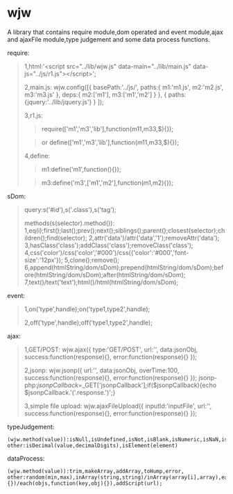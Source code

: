# wjw
A library that contains require module,dom operated and event module,ajax and ajaxFile module,type judgement and some data process functions.
> 
require:
> 
> 1,html:'\<script src="../lib/wjw.js" data-main="../lib/main.js" data-js="../js/r1.js"\>\</script\>';
> 
> 2,main.js:
    wjw.config([{
    basePath:'../js/',
    paths:{
    m1:'m1.js',
    m2:'m2.js',
    m3:'m3.js'
    },
    deps:{
    m2:['m1'],
    m3:['m1','m2']
    }
    },
    {
    paths:{jquery:'../lib/jquery.js'}
    }
    ]);
> 
> 3,r1.js:
> 
> > require(['m1','m3','lib'],function(m11,m33,$){});
> 
> > or define(['m1','m3','lib'],function(m11,m33,$){});
> 
> 4,define:
> 
> > m1:define('m1',function(){});
> 
> > m3:define('m3',['m1','m2'],function(m1,m2){});
> 
sDom:
> 
> query:s('#id'),s('.class'),s('tag');
> 
> methods(s(selector).method()):
    1,eq(i);first();last();prev();next();siblings();parent();closest(selector);children();find(selector);
    2,attr('data')/attr('data','1');removeAttr('data');
    3,hasClass('class');addClass('class');removeClass('class');
    4,css('color')/css('color','#000')/css({'color':'#000','font-size':'12px'});
    5,clone();remove();
    6,append(htmlString/dom/sDom);prepend(htmlString/dom/sDom);before(htmlString/dom/sDom);after(htmlString/dom/sDom);
    7,text()/text('text');html()/html(htmlString/dom/sDom);
> 
event:
> 
> 1,on('type',handle);on('type1,type2',handle);
> 
> 2,off('type',handle);off('type1,type2',handle);
> 
ajax:
> 
> 1,GET/POST:
    wjw.ajax({
    type:'GET/POST',
    url:'',
    data:jsonObj,
    success:function(response){},
    error:function(response){}
    });
> 
> 2,jsonp:
    wjw.jsonp({
    url:'',
    data:jsonObj,
    overTime:100,
    success:function(response){},
    error:function(response){}
    });
    jsonp-php:$jsonpCallback=$_GET['jsonpCallback'];if($jsonpCallback){echo $jsonpCallback.'('.response.')';}
> 
> 3,simple file upload:
    wjw.ajaxFileUpload({
    inputId:'inputFile',
    url:'',
    success:function(response){},
    error:function(response){}
    });
> 
typeJudgement:
> 
    (wjw.method(value)):isNull,isUndefined,isNot,isBlank,isNumeric,isNaN,isArrayLike,isString,isBoolean,isNumber,isDate,isArray,isFunction,isCN
    other:isDecimal(value,decimalDigits),isElement(element)
> 
dataProcess:
> 
    (wjw.method(value)):trim,makeArray,addArray,toHump,error,
    other:random(min,max),inArray(string,string)/inArray(array[i],array),each(array,function(i,obj){})/each(objs,function(key,obj){}),addScript(url);
